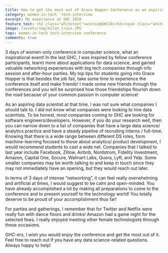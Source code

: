 ```yaml
---
title: How to get the most out of Grace Hopper Conference as an aspiring data scientist ?
category: women-in-tech  tech-interview
excerpt: My experience at GHC 2018
feature_text: <h2 class="whitetext">winnie@GHC18</h2><span class="whitetext">
image: /assets/img/milan_train.JPG
tags: women-in-tech tech-interview conference
comments: true
---
```


3 days of women-only conference in computer science, what an inspirational event! In the last GHC, I was inspired by fellow conference participants, learnt more about applications for data science, and gained valuable networking experiences with big tech companies through info session and after-hour parties. My top tips for students going into Grace Hopper is that besides the job fair, take some time to experience the conference itself and make friends! I made some new friends through the conferences and you will be surprised how those friendships flourish down the road because of your common passion in computer science! 

As an aspiring data scientist at that time, I was not sure what companies I should talk to. I did not know what companies were looking to hire data scientists. To be honest, most companies coming to GHC are looking for software engineers/developers. However, if you do your research well, then you can narrow down to a list of companies that have a large data science/ analytics practice and have a steady pipeline of recruiting interns / full-time. Knowing that there is a wide range between different DS roles, form machine-learning focused to those about analytics/ product development, I would recommend students to cast a wide net. Companies that I talked to last year include Facebook, Zillow, Airbnb, Nordstrom, Fidelity Investment, Amazon, Capital One, Socure, Walmart Labs, Quora, Lyft, and Yelp. Some smaller companies may be worth talking to and keep in touch since they may not immediately have an opening, but they would reach out later. 

In terms of 3 days of intense “networking”, it can feel really overwhelming and artificial at times, I would suggest to be calm and open-minded. You have already accomplished a lot by making all preparations to come to the conference and to present yourself to the technology world! You totally deserve to be proud of your accomplishment thus far!

For parties and gatherings, I remember that for Twitter and Netflix were really fun with dance floors and drinks! Amazon had a game night for the selected fews. I really enjoyed meeting other female technologists through these occasions. 

GHC-ers, I wish you would enjoy the conference and get the most out of it. Feel free to reach out if you have any data science-related questions. Always happy to help!

